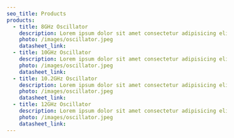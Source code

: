 ```yaml
---
seo_title: Products
products:
  - title: 8GHz Oscillator
    description: Lorem ipsum dolor sit amet consectetur adipisicing elit. Voluptatibus voluptatum, dolorum quisquam iure natus illum unde? Explicabo alias, dolores est dolorem iure odio sed numquam temporibus expedita cumque, quas porro!\n\n Lorem ipsum dolor sit, amet consectetur adipisicing elit. Laborum nobis sint adipisci minus ullam animi, vero asperiores laboriosam pariatur, quisquam, ad facilis officia natus voluptas doloribus eveniet quo inventore repellendus.
    photo: /images/oscillator.jpeg
    datasheet_link:
  - title: 10GHz Oscillator
    description: Lorem ipsum dolor sit amet consectetur adipisicing elit. Voluptatibus voluptatum, dolorum quisquam iure natus illum unde? Explicabo alias, dolores est dolorem iure odio sed numquam temporibus expedita cumque, quas porro!\n\n Lorem ipsum dolor sit, amet consectetur adipisicing elit. Laborum nobis sint adipisci minus ullam animi, vero asperiores laboriosam pariatur, quisquam, ad facilis officia natus voluptas doloribus eveniet quo inventore repellendus.
    photo: /images/oscillator.jpeg
    datasheet_link:
  - title: 10.2GHz Oscillator
    description: Lorem ipsum dolor sit amet consectetur adipisicing elit. Voluptatibus voluptatum, dolorum quisquam iure natus illum unde? Explicabo alias, dolores est dolorem iure odio sed numquam temporibus expedita cumque, quas porro!\n\n Lorem ipsum dolor sit, amet consectetur adipisicing elit. Laborum nobis sint adipisci minus ullam animi, vero asperiores laboriosam pariatur, quisquam, ad facilis officia natus voluptas doloribus eveniet quo inventore repellendus.
    photo: /images/oscillator.jpeg
    datasheet_link:
  - title: 12GHz Oscillator
    description: Lorem ipsum dolor sit amet consectetur adipisicing elit. Voluptatibus voluptatum, dolorum quisquam iure natus illum unde? Explicabo alias, dolores est dolorem iure odio sed numquam temporibus expedita cumque, quas porro!\n\n Lorem ipsum dolor sit, amet consectetur adipisicing elit. Laborum nobis sint adipisci minus ullam animi, vero asperiores laboriosam pariatur, quisquam, ad facilis officia natus voluptas doloribus eveniet quo inventore repellendus.
    photo: /images/oscillator.jpeg
    datasheet_link:
---
```

